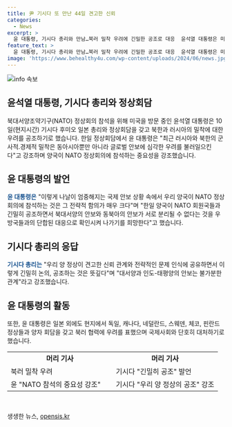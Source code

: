 ```yaml
---
title: 尹 기시다 또 만난 44일 견고한 신뢰
categories:
  - News
excerpt: >
  윤 대통령, 기시다 총리와 만남…북러 밀착 우려에 긴밀한 공조로 대응  윤석열 대통령은 미국 방문 중으로, 한일 정상회담에서 북한과 러시아의 밀착을 우려하고 이에 대한 대응을 놓고 기시다 총리와 긴밀한 공조를 다짐했다. 윤 대통령은 NATO 정상회의 참석을 통해 국제 안보의 중요성을 강조하며, 일본을 포함한 여러 나라와의 양자 회담을 진행하여 북러 협력에 우려를 표명하고 단호한 대처를 모색했다.
feature_text: >
  윤 대통령, 기시다 총리와 만남…북러 밀착 우려에 긴밀한 공조로 대응  윤석열 대통령은 미국 방문 중으로, 한일 정상회담에서 북한과 러시아의 밀착을 우려하고 이에 대한 대응을 놓고 기시다 총리와 긴밀한 공조를 다짐했다. 윤 대통령은 NATO 정상회의 참석을 통해 국제 안보의 중요성을 강조하며, 일본을 포함한 여러 나라와의 양자 회담을 진행하여 북러 협력에 우려를 표명하고 단호한 대처를 모색했다.
image: 'https://www.behealthy4u.com/wp-content/uploads/2024/06/news.jpg'
---
```


<p><img src="https://www.behealthy4u.com/wp-content/uploads/2024/06/news.jpg" alt="info 속보" /></p>

<h2 data-ke-size="size26">윤석열 대통령, 기시다 총리와 정상회담</h2>

<p data-ke-size="size16">북대서양조약기구(NATO) 정상회의 참석을 위해 미국을 방문 중인 윤석열 대통령은 10일(현지시간) 기시다 후미오 일본 총리와 정상회담을 갖고 북한과 러시아의 밀착에 대한 우려를 공조하기로 했습니다. 한일 정상회담에서 윤 대통령은 "최근 러시아와 북한의 군사적․경제적 밀착은 동아시아뿐만 아니라 글로벌 안보에 심각한 우려를 불러일으킨다"고 강조하며 양국이 NATO 정상회의에 참석하는 중요성을 강조했습니다.</p>

<h2 data-ke-size="size26">윤 대통령의 발언</h2>

<p data-ke-size="size16"><b><span style="color: #1a5490;">윤 대통령은</span></b> "이렇게 나날이 엄중해지는 국제 안보 상황 속에서 우리 양국이 NATO 정상회의에 참석하는 것은 그 전략적 함의가 매우 크다"며 "한일 양국이 NATO 회원국들과 긴밀히 공조하면서 북대서양의 안보와 동북아의 안보가 서로 분리될 수 없다는 것을 우방국들과의 단합된 대응으로 확인시켜 나가기를 희망한다"고 했습니다.</p>

<h2 data-ke-size="size26">기시다 총리의 응답</h2>

<p data-ke-size="size16"><b><span style="color: #1a5490;">기시다 총리는</span></b> "우리 양 정상이 견고한 신뢰 관계와 전략적인 문제 인식에 공유하면서 이렇게 긴밀히 논의, 공조하는 것은 뜻깊다"며 "대서양과 인도-태평양의 안보는 불가분한 관계"라고 강조했습니다.</p>

<h2 data-ke-size="size26">윤 대통령의 활동</h2>

<p data-ke-size="size16">또한, 윤 대통령은 일본 외에도 현지에서 독일, 캐나다, 네덜란드, 스웨덴, 체코, 핀란드 정상들과 양자 회담을 갖고 북러 협력에 우려를 표했으며 국제사회와 단호히 대처하기로 했습니다.</p>

<table>
    <tbody>
        <tr>
            <td style="text-align: center; height: 17px;"><b>머리 기사</b></td>
            <td style="text-align: center; height: 17px;"><b>머리 기사</b></td>
        </tr>
        <tr>
            <td style="text-align: left; width: 50%; height: 17px;">북러 밀착 우려</td>
            <td style="text-align: left; width: 50%; height: 17px;">기시다 "긴밀히 공조" 발언</td>
        </tr>
        <tr>
            <td style="text-align: left; height: 17px;">윤 "NATO 참석의 중요성 강조"</td>
            <td style="text-align: left; height: 17px;">기시다 "우리 양 정상의 공조" 강조</td>
        </tr>
    </tbody>
</table>

<p data-ke-size="size16">&nbsp;</p>
생생한 뉴스, <a href="https://opensis.kr" rel="dofollow">opensis.kr</a>


